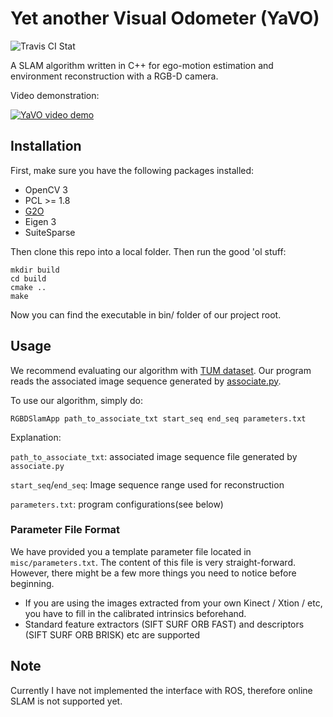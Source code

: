 # Yet another Visual Odometer (YaVO)

![Travis CI Stat](https://travis-ci.org/cvcore/YaVO.svg?branch=master)

A SLAM algorithm written in C++ for ego-motion estimation and environment reconstruction with a RGB-D camera.

Video demonstration:

[![YaVO video demo](https://media.giphy.com/media/koiSDVWKM4MBG/giphy.gif)](https://youtu.be/MSN_w3eFP0I)

## Installation

First, make sure you have the following packages installed:

* OpenCV 3
* PCL >= 1.8
* [G2O](https://github.com/RainerKuemmerle/g2o)
* Eigen 3
* SuiteSparse

Then clone this repo into a local folder. Then run the good 'ol stuff:

    mkdir build
	cd build
	cmake ..
	make

Now you can find the executable in bin/ folder of our project root.

## Usage

We recommend evaluating our algorithm with [TUM dataset](http://vision.in.tum.de/data/datasets/rgbd-dataset). Our program reads the associated image sequence generated by [associate.py](http://vision.in.tum.de/data/datasets/rgbd-dataset/tools).

To use our algorithm, simply do:

    RGBDSlamApp path_to_associate_txt start_seq end_seq parameters.txt

Explanation:

`path_to_associate_txt`: associated image sequence file generated by `associate.py`

`start_seq`/`end_seq`: Image sequence range used for reconstruction

`parameters.txt`: program configurations(see below)

### Parameter File Format

We have provided you a template parameter file located in `misc/parameters.txt`. The content of this file is very straight-forward. However, there might be a few more things you need to notice before beginning.

* If you are using the images extracted from your own Kinect / Xtion / etc, you have to fill in the calibrated intrinsics beforehand.
* Standard feature extractors (SIFT SURF ORB FAST) and descriptors (SIFT SURF ORB BRISK) etc are supported

## Note

Currently I have not implemented the interface with ROS, therefore online SLAM is not supported yet.
